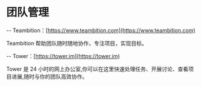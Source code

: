 # 团队管理

-- Teambition：[https://www.teambition.com](https://www.teambition.com)

Teambition 帮助团队随时随地协作，专注项目，实现目标。

-- Tower：[https://tower.im](https://tower.im)

Tower 是 24 小时的网上办公室,你可以在这里快速处理任务、开展讨论、查看项目进展,随时与你的团队高效协作。

